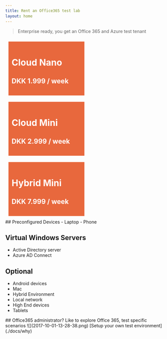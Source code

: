 ```yaml
---
title: Rent an Office365 test lab
layout: home
---
```

> Enterprise ready, you get an Office 365 and Azure test tenant

<style>
.buy{
  color:white;
  background-color:#E8683D;

  width:220px;
  height:150px;
  padding:10px;
  margin:10px;
  float:left;
}
  .clear{
  clear:both;
  }
</style>



<a href="cloud/nano">
<div class="buy"  >
<h1>Cloud Nano</h1>
<h2>DKK 1.999 / week</h2>
</div> </a>

<a href="cloud/mine">
<div class="buy" >
<h1>Cloud Mini</h1>
<h2>DKK 2.999 / week</h2>
</div> 
</a>

<a href="hybrid/low-range">
<div class="buy" >

<h1>Hybrid Mini</h1>
<h2>DKK 7.999 / week</h2>
</div> 

</a>
<div class="clear"></div>
## Preconfigured Devices  
- Laptop 
- Phone

## Virtual Windows Servers
- Active Directory server
- Azure AD Connect

## Optional
- Android devices
- Mac
- Hybrid Environment
- Local network
- High End devices
- Tablets

<sidebar>
## Office365 administrator?
Like to explore Office 365, test specific scenarios
![](2017-10-01-13-28-38.png)
</sidebar>
[Setup your own test environment](./docs/why)
